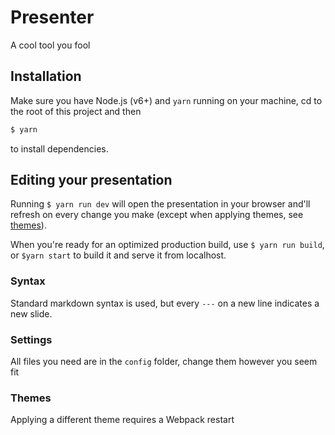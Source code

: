 # Presenter

A cool tool you fool

## Installation
Make sure you have Node.js (v6+) and `yarn` running on your machine, cd to the root of this project and then

```bash
$ yarn
```
to install dependencies.

## Editing your presentation
Running `$ yarn run dev` will open the presentation in your browser and'll refresh on every change you make (except when applying themes, see [themes](#themes)).

When you're ready for an optimized production build, use `$ yarn run build`, or `$yarn start` to build it and serve it from localhost.

### Syntax
Standard markdown syntax is used, but every `---` on a new line indicates a new slide.

### Settings
All files you need are in the `config` folder, change them however you seem fit

### Themes
Applying a different theme requires a Webpack restart
